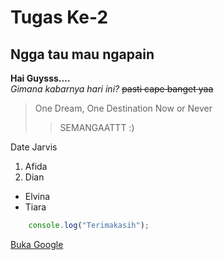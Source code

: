 # Tugas Ke-2
Ngga tau mau ngapain
------------  

**Hai Guysss....**  
*Gimana kabarnya hari ini?* 
~~pasti cape banget yaa~~  
>One Dream, One Destination Now or Never
>
>>SEMANGAATTT :)  

Date Jarvis
1. Afida
2. Dian
- Elvina 
- Tiara

```js
    console.log("Terimakasih");
```

[Buka Google](http://www.google.com)





